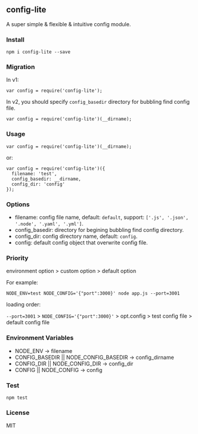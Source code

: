 ## config-lite

A super simple & flexible & intuitive config module.

### Install

```
npm i config-lite --save
```

### Migration

In v1:

```
var config = require('config-lite');
```

In v2, you should specify `config_basedir` directory for bubbling find config file.

```
var config = require('config-lite')(__dirname);
```

### Usage

```
var config = require('config-lite')(__dirname);
```

or:

```
var config = require('config-lite')({
  filename: 'test',
  config_basedir: __dirname,
  config_dir: 'config'
});
```

### Options

- filename: config file name, default: `default`, support: `['.js', '.json', '.node', '.yaml', '.yml']`.
- config_basedir: directory for begining bubbling find config directory.
- config_dir: config directory name, default: `config`.
- config: default config object that overwrite config file.

### Priority

environment option > custom option > default option

For example:

```
NODE_ENV=test NODE_CONFIG='{"port":3000}' node app.js --port=3001
```

loading order:

`--port=3001` > `NODE_CONFIG='{"port":3000}'` > opt.config > test config file > default config file

### Environment Variables

- NODE_ENV -> filename
- CONFIG_BASEDIR || NODE_CONFIG_BASEDIR -> config_dirname
- CONFIG_DIR || NODE_CONFIG_DIR -> config_dir
- CONFIG || NODE_CONFIG -> config

### Test

```
npm test
```

### License

MIT
